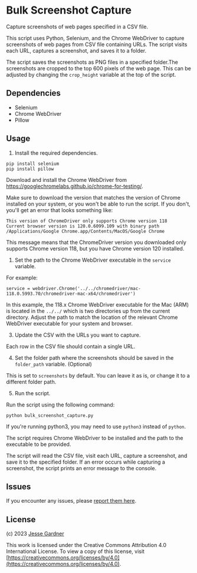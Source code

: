 # Bulk Screenshot Capture

Capture screenshots of web pages specified in a CSV file.

This script uses Python, Selenium, and the Chrome WebDriver to capture screenshots of web pages from CSV file containing URLs. The script visits each URL, captures a screenshot, and saves it to a folder.

The script saves the screenshots as PNG files in a specified folder.The screenshots are cropped to the top 600 pixels of the web page. This can be adjusted by changing the `crop_height` variable at the top of the script.

## Dependencies

- Selenium
- Chrome WebDriver
- Pillow

## Usage

1. Install the required dependencies.

```
pip install selenium
pip install pillow
```

Download and install the Chrome WebDriver from https://googlechromelabs.github.io/chrome-for-testing/. 

Make sure to download the version that matches the version of Chrome installed on your system, or you won't be able to run the script. If you don't, you'll get an error that looks something like:

```
This version of ChromeDriver only supports Chrome version 118
Current browser version is 120.0.6099.109 with binary path /Applications/Google Chrome.app/Contents/MacOS/Google Chrome
```

This message means that the ChromeDriver version you downloaded only supports Chrome version 118, but you have Chrome version 120 installed.

1. Set the path to the Chrome WebDriver executable in the `service` variable.

For example:

```
service = webdriver.Chrome('../../chromedriver/mac-118.0.5993.70/chromedriver-mac-x64/chromedriver')
```

In this example, the 118.x Chrome WebDriver executable for the Mac (ARM) is located in the `../../` which is two directories up from the current directory. Adjust the path to match the location of the relevant Chrome WebDriver executable for your system and browser.

3. Update the CSV with the URLs you want to capture. 
   
Each row in the CSV file should contain a single URL.

4. Set the folder path where the screenshots should be saved in the `folder_path` variable. (Optional)

This is set to `screenshots` by default. You can leave it as is, or change it to a different folder path.

5. Run the script.

Run the script using the following command:

```
python bulk_screenshot_capture.py
```

If you're running python3, you may need to use `python3` instead of `python`.

The script requires Chrome WebDriver to be installed and the path to the executable to be provided.

The script will read the CSV file, visit each URL, capture a screenshot, and save it to the specified folder. If an error occurs while capturing a screenshot, the script prints an error message to the console.

## Issues

If you encounter any issues, please [report them here](https://github.com/plasticmind/bulk-screenshot-capture/issues).

## License

(c) 2023 [Jesse Gardner](https://plasticmind.com/)

This work is licensed under the Creative Commons Attribution 4.0 International License. To view a copy of this license, visit [https://creativecommons.org/licenses/by/4.0](https://creativecommons.org/licenses/by/4.0).